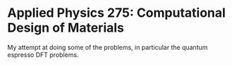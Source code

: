 # Applied Physics 275: Computational Design of Materials 

My attempt at doing some of the problems, in particular the quantum espresso DFT problems. 
